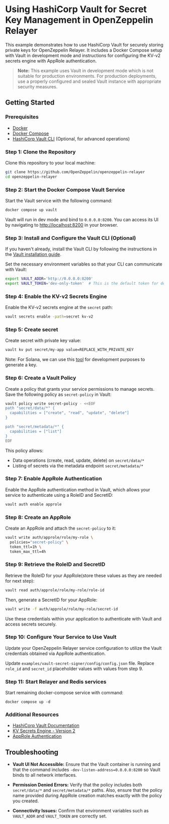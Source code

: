 # Using HashiCorp Vault for Secret Key Management in OpenZeppelin Relayer

This example demonstrates how to use HashiCorp Vault for securely storing private keys for OpenZeppelin Relayer. It includes a Docker Compose setup with Vault in development mode and instructions for configuring the KV-v2 secrets engine with AppRole authentication.

> **Note:** This example uses Vault in development mode which is not suitable for production environments. For production deployments, use a properly configured and sealed Vault instance with appropriate security measures.

## Getting Started

### Prerequisites

- [Docker](https://docs.docker.com/get-docker/)
- [Docker Compose](https://docs.docker.com/compose/install/)
- [HashiCorp Vault CLI](https://developer.hashicorp.com/vault/tutorials/get-started/install-binary?productSlug=vault&tutorialSlug=getting-started&tutorialSlug=getting-started-install) (Optional, for advanced operations)

### Step 1: Clone the Repository

Clone this repository to your local machine:

```bash
git clone https://github.com/OpenZeppelin/openzeppelin-relayer
cd openzeppelin-relayer
```

### Step 2: Start the Docker Compose Vault Service

Start the Vault service with the following command:

```bash
docker compose up vault
```

Vault will run in dev mode and bind to `0.0.0.0:8200`. You can access its UI by navigating to [http://localhost:8200](http://localhost:8200) in your browser.

### Step 3: Install and Configure the Vault CLI (Optional)

If you haven't already, install the Vault CLI by following the instructions in the [Vault installation guide](https://developer.hashicorp.com/vault/tutorials/get-started/install-binary?productSlug=vault&tutorialSlug=getting-started&tutorialSlug=getting-started-install).

Set the necessary environment variables so that your CLI can communicate with Vault:

```bash
export VAULT_ADDR='http://0.0.0.0:8200'
export VAULT_TOKEN='dev-only-token'  # This is the default token for dev mode defined in docker-compose fi;e
```

### Step 4: Enable the KV-v2 Secrets Engine

Enable the KV-v2 secrets engine at the `secret` path:

```bash
vault secrets enable -path=secret kv-v2
```

### Step 5: Create secret

Create secret with private key value:

```bash
vault kv put secret/my-app value=REPLACE_WITH_PRIVATE_KEY
```

Note: For Solana, we can use this [tool](https://cyphr.me/ed25519_tool/ed.html) for development purposes to generate a key.

### Step 6: Create a Vault Policy

Create a policy that grants your service permissions to manage secrets. Save the following policy as `secret-policy` in Vault:

```bash
vault policy write secret-policy - <<EOF
path "secret/data/*" {
  capabilities = ["create", "read", "update", "delete"]
}

path "secret/metadata/*" {
  capabilities = ["list"]
}
EOF
```

This policy allows:
- Data operations (create, read, update, delete) on `secret/data/*`
- Listing of secrets via the metadata endpoint `secret/metadata/*`

### Step 7: Enable AppRole Authentication

Enable the AppRole authentication method in Vault, which allows your service to authenticate using a RoleID and SecretID:

```bash
vault auth enable approle
```

### Step 8: Create an AppRole

Create an AppRole and attach the `secret-policy` to it:

```bash
vault write auth/approle/role/my-role \
  policies="secret-policy" \
  token_ttl=1h \
  token_max_ttl=4h
```

### Step 9: Retrieve the RoleID and SecretID

Retrieve the RoleID for your AppRole(store these values as they are needed for next step):

```bash
vault read auth/approle/role/my-role/role-id
```

Then, generate a SecretID for your AppRole:

```bash
vault write -f auth/approle/role/my-role/secret-id
```

Use these credentials within your application to authenticate with Vault and access secrets securely.

### Step 10: Configure Your Service to Use Vault

Update your OpenZeppelin Relayer service configuration to utilize the Vault credentials obtained via AppRole authentication.

Update `examples/vault-secret-signer/config/config.json` file. Replace `role_id` and `secret_id` placeholder values with values from step 9.


### Step 11: Start Relayer and Redis services

Start remaining docker-compose service with command:

```
docker compose up -d
```


### Additional Resources

- [HashiCorp Vault Documentation](https://www.vaultproject.io/docs/)
- [KV Secrets Engine - Version 2](https://www.vaultproject.io/docs/secrets/kv/kv-v2)
- [AppRole Authentication](https://www.vaultproject.io/docs/auth/approle)

## Troubleshooting

- **Vault UI Not Accessible:**
  Ensure that the Vault container is running and that the command includes `-dev-listen-address=0.0.0.0:8200` so Vault binds to all network interfaces.

- **Permission Denied Errors:**
  Verify that the policy includes both `secret/data/*` and `secret/metadata/*` paths. Also, ensure that the policy name provided during AppRole creation matches exactly with the policy you created.

- **Connectivity Issues:**
  Confirm that environment variables such as `VAULT_ADDR` and `VAULT_TOKEN` are correctly set.
